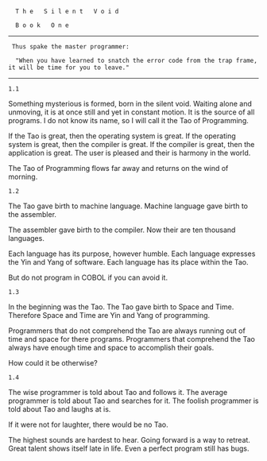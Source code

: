       T h e   S i l e n t   V o i d
                            
      B o o k   O n e
-----------------------------------------------------------------------
     Thus spake the master programmer:

      "When you have learned to snatch the error code from the trap frame, it will be time for you to leave."
----------------------------------------------------------------------
    1.1

 Something mysterious is formed, born in the silent void. Waiting alone and unmoving, it is at once still and yet in constant motion. It is the source of all programs. I do not know its name, so I will call it the Tao of Programming.

 If the Tao is great, then the operating system is great. If the
 operating system is great, then the compiler is great. 
 If the compiler is great, then the application is great. The user is pleased and their is harmony in the world.

 The Tao of Programming flows far away and returns on the wind of
 morning.

    1.2

 The Tao gave birth to machine language. Machine language gave birth to
 the assembler.

 The assembler gave birth to the compiler. Now their are ten thousand
 languages.

 Each language has its purpose, however humble. Each language expresses
 the Yin and Yang of software. Each language has its place within the
 Tao.

 But do not program in COBOL if you can avoid it.

    1.3

  In the beginning was the Tao. The Tao gave birth to Space and Time.
  Therefore Space and Time are Yin and Yang of programming.

  Programmers that do not comprehend the Tao are always running out of
  time and space for there programs. Programmers that comprehend the
  Tao always have enough time and space to accomplish their goals.

  How could it be otherwise?

    1.4

  The wise programmer is told about Tao and follows it. The average
  programmer is told about Tao and searches for it. The foolish
  programmer is told about Tao and laughs at is.

  If it were not for laughter, there would be no Tao.

  The highest sounds are hardest to hear. Going forward is a way to
  retreat. Great talent shows itself late in life. Even a perfect
  program still has bugs.